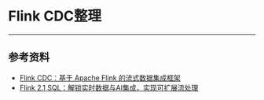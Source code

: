 
# Flink CDC整理

---



















## 参考资料
- [Flink CDC：基于 Apache Flink 的流式数据集成框架](https://developer.aliyun.com/article/1565454)
- [Flink 2.1 SQL：解锁实时数据与AI集成，实现可扩展流处理](https://developer.aliyun.com/article/1676332)








